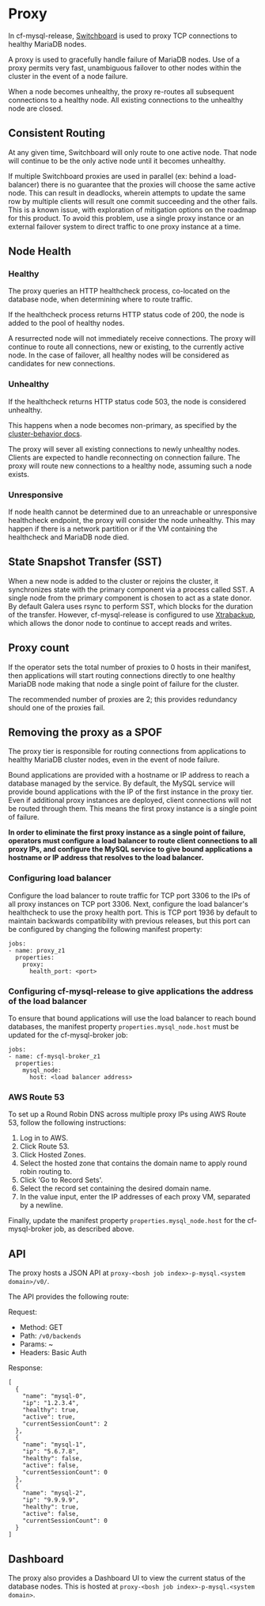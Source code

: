 # Proxy

In cf-mysql-release, [Switchboard](https://github.com/cloudfoundry-incubator/switchboard) is used to proxy TCP connections to healthy MariaDB nodes.

A proxy is used to gracefully handle failure of MariaDB nodes. Use of a proxy permits very fast, unambiguous failover to other nodes within the cluster in the event of a node failure.

When a node becomes unhealthy, the proxy re-routes all subsequent connections to a healthy node. All existing connections to the unhealthy node are closed.

## Consistent Routing

At any given time, Switchboard will only route to one active node. That node will continue to be the only active node until it becomes unhealthy.

If multiple Switchboard proxies are used in parallel (ex: behind a load-balancer) there is no guarantee that the proxies will choose the same active node. This can result in deadlocks, wherein attempts to update the same row by multiple clients will result one commit succeeding and the other fails. This is a known issue, with exploration of mitigation options on the roadmap for this product. To avoid this problem, use a single proxy instance or an external failover system to direct traffic to one proxy instance at a time.

## Node Health

### Healthy

The proxy queries an HTTP healthcheck process, co-located on the database node, when determining where to route traffic. 

If the healthcheck process returns HTTP status code of 200, the node is added to the pool of healthy nodes. 

A resurrected node will not immediately receive connections. The proxy will continue to route all connections, new or existing, to the currently active node. In the case of failover, all healthy nodes will be considered as candidates for new connections. 

### Unhealthy

If the healthcheck returns HTTP status code 503, the node is considered unhealthy. 

This happens when a node becomes non-primary, as specified by the [cluster-behavior docs](cluster-behavior.md).

The proxy will sever all existing connections to newly unhealthy nodes. Clients are expected to handle reconnecting on connection failure. The proxy will route new connections to a healthy node, assuming such a node exists.

### Unresponsive

If node health cannot be determined due to an unreachable or unresponsive healthcheck endpoint, the proxy will consider the node unhealthy. This may happen if there is a network partition or if the VM containing the healthcheck and MariaDB node died.


## State Snapshot Transfer (SST)

When a new node is added to the cluster or rejoins the cluster, it synchronizes state with the primary component via a process called SST. A single node from the primary component is chosen to act as a state donor. By default Galera uses rsync to perform SST, which blocks for the duration of the transfer. However, cf-mysql-release is configured to use [Xtrabackup](http://www.percona.com/doc/percona-xtrabackup), which allows the donor node to continue to accept reads and writes.

## Proxy count

If the operator sets the total number of proxies to 0 hosts in their manifest, then applications will start routing connections directly to one healthy MariaDB node making that node a single point of failure for the cluster.

The recommended number of proxies are 2; this provides redundancy should one of the proxies fail.

## Removing the proxy as a SPOF

The proxy tier is responsible for routing connections from applications to healthy MariaDB cluster nodes, even in the event of node failure.

Bound applications are provided with a hostname or IP address to reach a database managed by the service. By default, the MySQL service will provide bound applications with the IP of the first instance in the proxy tier. Even if additional proxy instances are deployed, client connections will not be routed through them. This means the first proxy instance is a single point of failure.

**In order to eliminate the first proxy instance as a single point of failure, operators must configure a load balancer to route client connections to all proxy IPs, and configure the MySQL service to give bound applications a hostname or IP address that resolves to the load balancer.**

### Configuring load balancer

Configure the load balancer to route traffic for TCP port 3306 to the IPs of all proxy instances on TCP port 3306. Next, configure the load balancer's healthcheck to use the proxy health port. This is TCP port 1936 by default to maintain backwards compatibility with previous releases, but this port can be configured by changing the following manifest property:

```
jobs:
- name: proxy_z1
  properties:
    proxy:
      health_port: <port>
```

### Configuring cf-mysql-release to give applications the address of the load balancer
To ensure that bound applications will use the load balancer to reach bound databases, the manifest property `properties.mysql_node.host` must be updated for the cf-mysql-broker job:

```
jobs:
- name: cf-mysql-broker_z1
  properties:
    mysql_node:
      host: <load balancer address>
```

### AWS Route 53

To set up a Round Robin DNS across multiple proxy IPs using AWS Route 53,
follow the following instructions:

1. Log in to AWS.
2. Click Route 53.
3. Click Hosted Zones.
4. Select the hosted zone that contains the domain name to apply round robin routing to.
5. Click 'Go to Record Sets'.
6. Select the record set containing the desired domain name.
7. In the value input, enter the IP addresses of each proxy VM, separated by a newline.

Finally, update the manifest property `properties.mysql_node.host` for the cf-mysql-broker job, as described above.

## API

The proxy hosts a JSON API at `proxy-<bosh job index>-p-mysql.<system domain>/v0/`.

The API provides the following route:

Request:
*  Method: GET
*  Path: `/v0/backends`
*  Params: ~
*  Headers: Basic Auth

Response:

```
[
  {
    "name": "mysql-0",
    "ip": "1.2.3.4",
    "healthy": true,
    "active": true,
    "currentSessionCount": 2
  },
  {
    "name": "mysql-1",
    "ip": "5.6.7.8",
    "healthy": false,
    "active": false,
    "currentSessionCount": 0
  },
  {
    "name": "mysql-2",
    "ip": "9.9.9.9",
    "healthy": true,
    "active": false,
    "currentSessionCount": 0
  }
]
```

## Dashboard

The proxy also provides a Dashboard UI to view the current status of the database nodes. This is hosted at `proxy-<bosh job index>-p-mysql.<system domain>`.
